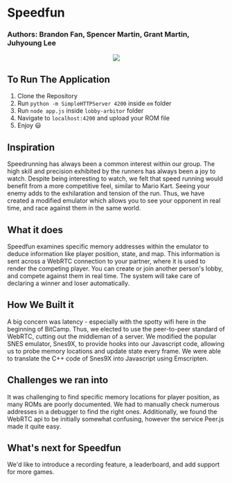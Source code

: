 # Speedfun
### Authors: Brandon Fan, Spencer Martin, Grant Martin, Juhyoung Lee
<div style="text-align:center"><img src ="https://challengepost-s3-challengepost.netdna-ssl.com/photos/production/software_photos/000/499/457/datas/gallery.jpg"/></div>

## To Run The Application
1. Clone the Repository
2. Run `python -m SimpleHTTPServer 4200` inside `em` folder
3. Run `node app.js` inside `lobby-arbitor` folder
4. Navigate to `localhost:4200` and upload your ROM file
5. Enjoy :smiley:

## Inspiration
Speedrunning has always been a common interest within our group. The high skill and precision exhibited by the runners has always been a joy to watch. Despite being interesting to watch, we felt that speed running would benefit from a more competitive feel, similar to Mario Kart. Seeing your enemy adds to the exhilaration and tension of the run. Thus, we have created a modified emulator which allows you to see your opponent in real time, and race against them in the same world.


## What it does
Speedfun examines specific memory addresses within the emulator to deduce information like player position, state, and map. This information is sent across a WebRTC connection to your partner, where it is used to render the competing player. You can create or join another person's lobby, and compete against them in real time. The system will take care of declaring a winner and loser automatically.

## How We Built it
A big concern was latency - especially with the spotty wifi here in the beginning of BitCamp. Thus, we elected to use the peer-to-peer standard of WebRTC, cutting out the middleman of a server. We modified the popular SNES emulator, Snes9X, to provide hooks into our Javascript code, allowing us to probe memory locations and update state every frame. We were able to translate the C++ code of Snes9X into Javascript using Emscripten.

## Challenges we ran into
It was challenging to find specific memory locations for player position, as many ROMs are poorly documented. We had to manually check numerous addresses in a debugger to find the right ones. Additionally, we found the WebRTC api to be initially somewhat confusing, however the service Peer.js made it quite easy.

## What's next for Speedfun
We'd like to introduce a recording feature, a leaderboard, and add support for more games.
